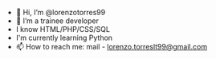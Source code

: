 - 👋 Hi, I’m @lorenzotorres99
- 🌱 I’m a trainee developer
- I know HTML/PHP/CSS/SQL
- I'm currently learning Python
- 📫 How to reach me: mail - lorenzo.torreslt99@gmail.com

